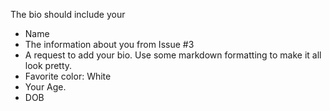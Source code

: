 

The bio should include your

  * Name
  * The information about you from Issue #3
  * A request to add your bio. Use some markdown formatting to make it all look pretty.
  * Favorite color: White
  * Your Age.
  * DOB

